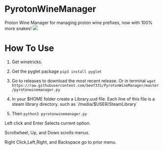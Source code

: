 # PyrotonWineManager
Proton Wine Manager for managing proton wine prefixes, now with 100% more snakes!
![](promo.gif)
# How To Use
1. Get winetricks.
2. Get the pyglet package
`pip3 install pyglet`
3. Go to releases to download the most recent release.
Or in terminal
`wget https://raw.githubusercontent.com/beef331/PyrotonWineManager/master/pyrotonwinemanager.py`

4. In your $HOME folder create a Library.uud file. Each line of this file is a steam library directory.
such as `/media/$USER/SteamLibrary`
5. Then
`python3 pyrotonwinemanager.py`

Left click and Enter Selects current option.

Scrollwheel, Up, and Down scrolls menus.

Right Click,Left,Right, and Backspace go to prior menu.
